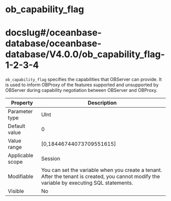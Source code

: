ob_capability_flag
=======================================
# docslug#/oceanbase-database/oceanbase-database/V4.0.0/ob_capability_flag-1-2-3-4
`ob_capability_flag` specifies the capabilities that OBServer can provide. It is used to inform OBProxy of the features supported and unsupported by OBServer during capability negotiation between OBServer and OBProxy.


| **Property** | **Description** |
|--------|----------------------------------|
| Parameter type | UInt |
| Default value | 0 |
| Value range | [0,18446744073709551615] |
| Applicable scope | Session |
| Modifiable | You can set the variable when you create a tenant. After the tenant is created, you cannot modify the variable by executing SQL statements. |
| Visible | No |



